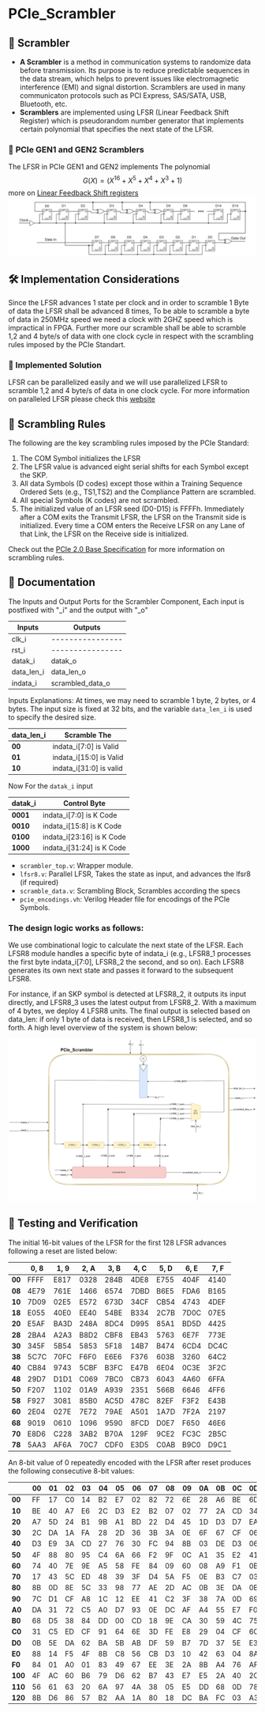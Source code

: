 # PCIe_Scrambler
## 🔄 **Scrambler**
- **A Scrambler** is a method in communication systems to randomize data before transmission. Its purpose is to reduce predictable sequences in the data stream, which helps to prevent issues like electromagnetic interference (EMI) and signal distortion. Scramblers are used in many communicaton protocols such as PCI Express, SAS/SATA, USB, Bluetooth, etc. 
- **Scramblers** are implemented using LFSR (Linear Feedback Shift Register) which is pseudorandom number generator that implements certain polynomial that specifies the next state of the LFSR.

### 🔢 **PCIe GEN1 and GEN2 Scramblers**
The LFSR in PCIe GEN1 and GEN2  implements  The polynomial $$G(X) = (X^{16} + X^{5} + X^{4} + X^{3} + 1 )$$ more on [Linear Feedback Shift registers](https://www.youtube.com/watch?v=Ks1pw1X22y4&t)
![Scrambler Diagram](https://github.com/baselkelziye/PCIe_Scrambler/blob/main/images/scrambler_diagram.png?raw=true)

## 🛠️ Implementation Considerations
Since the LFSR advances 1 state per clock and in order to scramble 1 Byte of data the LFSR shall be advanced 8 times, To be able to scramble a byte of data in 250MHz speed we need a clock with 2GHZ speed which is impractical in FPGA. Further more our scramble shall be able to scramble 1,2 and 4 byte/s of data with one clock cycle in respect with the scrambling rules imposed by the PCIe Standart.
### 🔧 Implemented Solution
LFSR can be parallelized easily and we will use parallelized LFSR to scramble 1,2 and 4 byte/s of data in one clock cycle. For more information on paralleled LFSR please check this [website](http://outputlogic.com/?page_id=205) 

## 📜 Scrambling Rules

The following are the key scrambling rules imposed by the PCIe Standard:

1. The COM Symbol initializes the LFSR
2. The LFSR value is advanced eight serial shifts for each Symbol except the SKP. 
3. All data Symbols (D codes) except those within a Training Sequence Ordered Sets (e.g., TS1,TS2) and the Compliance Pattern are scrambled.
4. All special Symbols (K codes) are not scrambled. 
5. The initialized value of an LFSR seed (D0-D15) is FFFFh. Immediately after a COM exits the
Transmit LFSR, the LFSR on the Transmit side is initialized. Every time a COM enters the
Receive LFSR on any Lane of that Link, the LFSR on the Receive side is initialized.

Check out the [PCIe 2.0 Base Specification](https://community.intel.com/cipcp26785/attachments/cipcp26785/fpga-intellectual-property/8220/1/PCI_Express_Base_Specification_v20.pdf) for more information on scrambling rules.
## 📜  Documentation 
The Inputs and Output Ports for the Scrambler Component, Each input is postfixed with "_i" and the output with "_o"

| Inputs | Outputs|
|--------|--------|
|clk_i| ----------------|
|rst_i| ----------------|
|datak_i| datak_o  |
|data_len_i| data_len_o|
|indata_i| scrambled_data_o|

Inputs Explanations:
At times, we may need to scramble 1 byte, 2 bytes, or 4 bytes. The input size is fixed at 32 bits, and the variable `data_len_i` is used to specify the desired size.

| data_len_i | Scramble The|
|------------|----------------------|
|**00**     | indata_i[7:0] is Valid|
|**01**     | indata_i[15:0] is Valid|
|**10**     | indata_i[31:0] is valid|

Now For the `datak_i` input

|datak_i | Control Byte|
|--------|-------------|
|**0001**| indata_i[7:0] is K Code|
|**0010**| indata_i[15:8] is K Code|
|**0100**| indata_i[23:16] is K Code|
|**1000**| indata_i[31:24] is K Code|
- `scrambler_top.v`: Wrapper module.
- `lfsr8.v`: Parallel LFSR, Takes the state as input, and advances the lfsr8 (if required)
- `scramble_data.v`: Scrambling Block, Scrambles according the specs
- `pcie_encodings.vh`: Verilog Header file for encodings of the PCIe Symbols.

### The design logic works as follows:

We use combinational logic to calculate the next state of the LFSR. Each LFSR8 module handles a specific byte of indata_i (e.g., LFSR8_1 processes the first byte indata_i[7:0], LFSR8_2 the second, and so on). Each LFSR8 generates its own next state and passes it forward to the subsequent LFSR8.

For instance, if an SKP symbol is detected at LFSR8_2, it outputs its input directly, and LFSR8_3 uses the latest output from LFSR8_2. With a maximum of 4 bytes, we deploy 4 LFSR8 units. The final output is selected based on data_len: if only 1 byte of data is received, then LFSR8_1 is selected, and so forth.
A high level overview of the system is shown below:

![Circuit Diagram](https://github.com/baselkelziye/PCIe_Scrambler/blob/main/images/scrambler_high_level.png)
## 🧪 Testing and Verification
The initial 16-bit values of the LFSR for the first 128 LFSR advances following a reset are listed
below: 

|         | 0, 8  | 1, 9  | 2, A  | 3, B  |  4, C | 5, D  | 6, E  | 7, F |     
|---------|-------|-------|-------|-------|-------|-------|-------|-------
| **00**  | FFFF  | E817  | 0328  | 284B  | 4DE8  | E755  | 404F  | 4140  |
| **08**  | 4E79  | 761E  | 1466  | 6574  | 7DBD  | B6E5  | FDA6  | B165  |
| **10**  | 7D09  | 02E5  | E572  | 673D  | 34CF  | CB54  | 4743  | 4DEF  |
| **18**  | E055  | 40E0  | EE40  | 54BE  | B334  | 2C7B  | 7D0C  | 07E5  |
| **20**  | E5AF  | BA3D  | 248A  | 8DC4  | D995  | 85A1  | BD5D  | 4425  |
| **28**  | 2BA4  | A2A3  | B8D2  | CBF8  | EB43  | 5763  | 6E7F  | 773E  |
| **30**  | 345F  | 5B54  | 5853  | 5F18  | 14B7  | B474  | 6CD4  | DC4C  |
| **38**  | 5C7C  | 70FC  | F6F0  | E6E6  | F376  | 603B  | 3260  | 64C2  | 
| **40**  | CB84  | 9743  | 5CBF  | B3FC  | E47B  | 6E04  | 0C3E  | 3F2C  |
| **48**  | 29D7  | D1D1  | C069  | 7BC0  | CB73  | 6043  | 4A60  | 6FFA  |
| **50**  | F207  | 1102  | 01A9  | A939  | 2351  | 566B  | 6646  | 4FF6  |
| **58**  | F927  | 3081  | 85B0  | AC5D  | 478C  | 82EF  | F3F2  | E43B  |
| **60**  | 2E04  | 027E  | 7E72  | 79AE  | A501  | 1A7D  | 7F2A  | 2197  |
| **68**  | 9019  | 0610  | 1096  | 9590  | 8FCD  | D0E7  | F650  | 46E6  |
| **70**  | E8D6  | C228  | 3AB2  | B70A  | 129F  | 9CE2  | FC3C  | 2B5C  |
| **78**  | 5AA3  | AF6A  | 70C7  | CDF0  | E3D5  | C0AB  | B9C0  | D9C1  |

An 8-bit value of 0 repeatedly encoded with the LFSR after reset produces the following consecutive
8-bit values: 

|         |   00  |   01  |   02  |   03  |   04  |   05  |   06  |   07  |   08  |   09  |   0A  |   0B  |   0C  |   0D  |   0E  |   0F  |
|---------|-------|-------|-------|-------|-------|-------|-------|-------|-------|-------|-------|-------|-------|-------|-------|-------|
| **00**  | FF    | 17    | C0    | 14    | B2    | E7    | 02    | 82    | 72    | 6E    | 28    | A6    | BE    | 6D    | BF    | 8D    |
| **10**  | BE    | 40    | A7    | E6    | 2C    | D3    | E2    | B2    | 07    | 02    | 77    | 2A    | CD    | 34    | BE    | E0    |
| **20**  | A7    | 5D    | 24    | B1    | 9B    | A1    | BD    | 22    | D4    | 45    | 1D    | D3    | D7    | EA    | 76    | EE    |
| **30**  | 2C    | DA    | 1A    | FA    | 28    | 2D    | 36    | 3B    | 3A    | 0E    | 6F    | 67    | CF    | 06    | 4C    | 26    |
| **40**  | D3    | E9    | 3A    | CD    | 27    | 76    | 30    | FC    | 94    | 8B    | 03    | DE    | D3    | 06    | 52    | F6    |
| **50**  | 4F    | 88    | 80    | 95    | C4    | 6A    | 66    | F2    | 9F    | 0C    | A1    | 35    | E2    | 41    | CF    | 27    |
| **60**  | 74    | 40    | 7E    | 9E    | A5    | 58    | FE    | 84    | 09    | 60    | 08    | A9    | F1    | 0B    | 6F    | 62    |
| **70**  | 17    | 43    | 5C    | ED    | 48    | 39    | 3F    | D4    | 5A    | F5    | 0E    | B3    | C7    | 03    | 9D    | 9B    |
| **80**  | 8B    | 0D    | 8E    | 5C    | 33    | 98    | 77    | AE    | 2D    | AC    | 0B    | 3E    | DA    | 0B    | 42    | 7A    |
| **90**  | 7C    | D1    | CF    | A8    | 1C    | 12    | EE    | 41    | C2    | 3F    | 38    | 7A    | 0D    | 69    | F4    | 01    |
| **A0**  | DA    | 31    | 72    | C5    | A0    | D7    | 93    | 0E    | DC    | AF    | A4    | 55    | E7    | F0    | 72    | 16    |
| **B0**  | 68    | D5    | 38    | 84    | DD    | 00    | CD    | 18    | 9E    | CA    | 30    | 59    | 4C    | 75    | 1B    | 77    |
| **C0**  | 31    | C5    | ED    | CF    | 91    | 64    | 6E    | 3D    | FE    | E8    | 29    | 04    | CF    | 6C    | FC    | C4    |
| **D0**  | 0B    | 5E    | DA    | 62    | BA    | 5B    | AB    | DF    | 59    | B7    | 7D    | 37    | 5E    | E3    | 1A    | C6    |
| **E0**  | 88    | 14    | F5    | 4F    | 8B    | C8    | 56    | CB    | D3    | 10    | 42    | 63    | 04    | 8A    | B4    | F7    |
| **F0**  | 84    | 01    | A0    | 01    | 83    | 49    | 67    | EE    | 3E    | 2A    | 8B    | A4    | 76    | AF    | 14    | D5    |
| **100** | 4F    | AC    | 60    | B6    | 79    | D6    | 62    | B7    | 43    | E7    | E5    | 2A    | 40    | 2C    | 6E    | 7A    |
| **110** | 56    | 61    | 63    | 20    | 6A    | 97    | 4A    | 38    | 05    | E5    | DD    | 68    | 0D    | 78    | 4C    | 53    |
| **120** | 8B    | D6    | 86    | 57    | B2    | AA    | 1A    | 80    | 18    | DC    | BA    | FC    | 03    | A3    | 4B    | 30    |

